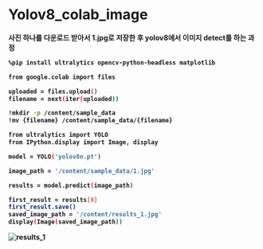 # Yolov8_colab_image
<b> 사진 하나를 다운로드 받아서 1.jpg로 저장한 후 yolov8에서 이미지 detect를 하는 과정


``` bash
%pip install ultralytics opencv-python-headless matplotlib

from google.colab import files

uploaded = files.upload()
filename = next(iter(uploaded))

!mkdir -p /content/sample_data
!mv {filename} /content/sample_data/{filename}

from ultralytics import YOLO
from IPython.display import Image, display

model = YOLO('yolov8n.pt')

image_path = '/content/sample_data/1.jpg'

results = model.predict(image_path)

first_result = results[0]
first_result.save()
saved_image_path = '/content/results_1.jpg'
display(Image(saved_image_path))
```
![results_1](https://github.com/user-attachments/assets/992284b9-95c0-4ae5-902f-cdda1cd485d3)
